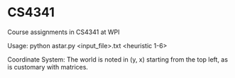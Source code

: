 # CS4341
Course assignments in CS4341 at WPI

Usage:
	python astar.py <input_file>.txt <heuristic 1-6>

Coordinate System:
	The world is noted in (y, x) starting from the top left, as is customary with matrices.